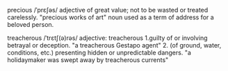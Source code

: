 
precious /ˈprɛʃəs/ 
adjective
of great value; not to be wasted or treated carelessly.
"precious works of art"
noun
used as a term of address for a beloved person.

treacherous /ˈtrɛtʃ(ə)rəs/
adjective: treacherous
1.guilty of or involving betrayal or deception.
"a treacherous Gestapo agent"
2. (of ground, water, conditions, etc.) presenting hidden or unpredictable dangers.
"a holidaymaker was swept away by treacherous currents"


